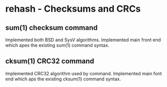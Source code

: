 # rehash - Checksums and CRCs

## sum(1) checksum command
Implemented both BSD and SysV algorithms.
Implemented main front end which apes the existing sum(1) command syntax.

## cksum(1) CRC32 command
Implemented CRC32 algorithm used by command.
Implemented main font end which aps the existing cksum(1) command syntax.


